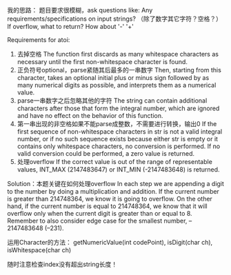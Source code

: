 我的思路：
题目要求很模糊，ask questions like: Any requirements/specifications on input strings? （除了数字其它字符？空格？） If overflow, what to return? How about '-' '+' 

Requirements for atoi:
1. 去掉空格 The function first discards as many whitespace characters as necessary until the first non-whitespace character is found. 
2. 正负符号optional，parse紧随其后最多的一串数字 Then, starting from this character, takes an optional initial plus or minus sign followed by as many numerical digits as possible, and interprets them as a numerical value.
3. parse一串数字之后忽略其他的字符 The string can contain additional characters after those that form the integral number, which are ignored and have no effect on the behavior of this function.
4. 第一串出现的非空格如果不能parse成整数，不需要进行转换，输出0 If the first sequence of non-whitespace characters in str is not a valid integral number, or if no such sequence exists because either str is empty or it contains only whitespace characters, no conversion is performed. If no valid conversion could be performed, a zero value is returned. 
5. 处理overflow If the correct value is out of the range of representable values, INT_MAX (2147483647) or INT_MIN (-2147483648) is returned.

Solution：本题关键在如何处理overflow
In each step we are appending a digit to the number by doing a multiplication and addition. If the
current number is greater than 214748364, we know it is going to overflow. On the other
hand, if the current number is equal to 214748364, we know that it will overflow only
when the current digit is greater than or equal to 8. Remember to also consider edge case
for the smallest number, –2147483648 (–231).

运用Character的方法：
getNumericValue(int codePoint), isDigit(char ch), isWhitespace(char ch)

随时注意检查index没有超出string长度！
